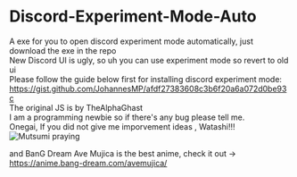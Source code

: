# Discord-Experiment-Mode-Auto
A exe for you to open discord experiment mode automatically, just download the exe in the repo<br>
New Discord UI is ugly, so uh you can use experiment mode so revert to old ui<br>
Please follow the guide below first for installing discord experiment mode:<br>
https://gist.github.com/JohannesMP/afdf27383608c3b6f20a6a072d0be93c<br>
The original JS is by TheAlphaGhast <br>
I am a programming newbie so if there's any bug please tell me.<br>
Onegai, If you did not give me imporvement ideas , Watashi!!!<br>
![Mutsumi praying]([https://upload.wikimedia.org/wikipedia/commons/9/91/Discord_Logo.svg](https://ave-mujica-images.pages.dev/assets/%E9%80%99%E4%BB%B6%E4%BA%8B%E5%8F%AA%E8%83%BD%E6%8B%9C%E8%A8%97%E5%A6%B3%E4%BA%86-B_Iv42Qz.jpg))

and BanG Dream Ave Mujica is the best anime, check it out -> https://anime.bang-dream.com/avemujica/
